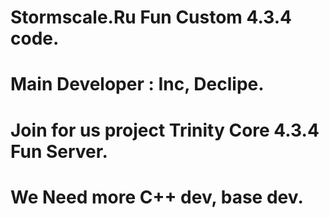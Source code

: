 # Stormscale.Ru Fun Custom 4.3.4 code.
# Main Developer : Inc, Declipe.
# Join for us project Trinity Core 4.3.4 Fun Server.
# We Need more C++ dev, base dev.

